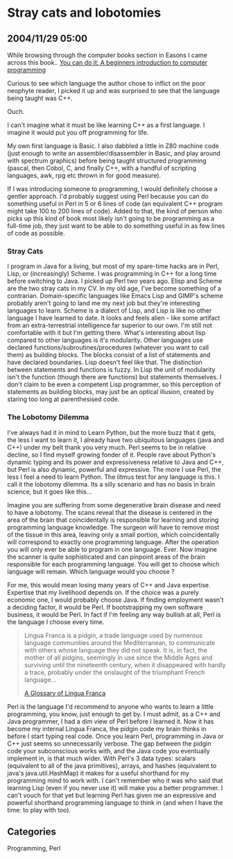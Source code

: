 # Stray cats and lobotomies
## 2004/11/29 05:00

While browsing through the computer books section in Easons I came
across this book..
[You can do it: A beginners introduction to computer programming](http://www.amazon.com/exec/obidos/ASIN/0470863986/xanajavaperle-20?dev-t=D3EAQGRBM3NMZM)

Curious to see which language the author chose to inflict on the poor
neophyte reader, I picked it up and was surprised to see that the
language being taught was C++.

Ouch.

I can't imagine what it must be like learning C++ as a first
language. I imagine it would put you off programming for life.

My own first language is Basic. I also dabbled a little in Z80 machine
code (just enough to write an assembler/disassembler in Basic, and
play around with spectrum graphics) before being taught structured
programming (pascal, then Cobol, C, and finally C++, with a handful of
scripting languages, awk, rpg etc thrown in for good measure).

If I was introducing someone to programming, I would definitely choose
a gentler approach. I'd probably suggest using Perl because you can do
something useful in Perl in 5 or 6 lines of code (an equivalent C++
program might take 100 to 200 lines of code). Added to that, the kind
of person who picks up this kind of book most likely isn't going to be
programming as a full-time job, they just want to be able to do
something useful in as few lines of code as possible. 

### Stray Cats

I program in Java for a living, but most of my spare-time hacks are in
Perl, Lisp, or (increasingly) Scheme. I was
programming in C++ for a long time before switching to Java. I picked
up Perl two years ago. Elisp and Scheme are the two stray cats in my
CV. In my old age, I've become something of a
contrarian. Domain-specific languages like Emacs Lisp and GIMP's
scheme probably aren't going to land me my next job but they're
interesting languages to learn. Scheme is a dialect of Lisp, and Lisp
is like no other language I have learned to date. It looks and feels
alien - like some artifact from an extra-terrestrial intelligence far
superior to our own. I'm still not comfortable with it but I'm getting
there. What's interesting about lisp compared to other languages is
it's modularity. Other languages use declared
functions/subroutines/procedures (whatever you want to call them) as
building blocks. The blocks consist of a list of statements and have
declared boundaries. Lisp doesn't feel like that. The distinction
between statements and functions is fuzzy. In Lisp the unit of
modularity isn't the function (though there are functions) but
statements themselves. I don't claim to be even a competent Lisp
programmer, so this perception of statements as building blocks, may
just be an optical illusion, created by staring too long at
parenthesised code.

### The Lobotomy Dilemma

I've always had it in mind to Learn Python, but the more buzz that it
gets, the less I want to learn it, I already have two ubiquitous
languages (java and C++) under my belt thank you very much. Perl seems
to be in relative decline, so I find myself growing fonder of
it. People rave about Python's dynamic typing and its power and
expressiveness relative to Java and C++, but Perl is also dynamic,
powerful and expressive. The more I use Perl, the less I feel a need
to learn Python. The litmus test for any language is this. I call it
the lobotomy dilemma. Its a silly scenario and has no basis in brain
science, but it goes like this...

Imagine you are suffering from some degenerative brain disease and
need to have a lobotomy. The scans reveal that the disease is centered
in the area of the brain that coincidentally is responsible for
learning and storing programming language knowledge. The surgeon will
have to remove most of the tissue in this area, leaving only a small
portion, which coincidentally will correspond to exactly one
programming language. After the operation you will only ever be able
to program in one language. Ever. Now imagine the scanner is quite
sophisticated and can pinpoint areas of the brain responsible for each
programming language. You will get to choose which language will
remain. Which language would you choose ?

For me, this would mean losing many years of C++ and Java
expertise. Expertise that my livelihood depends on. If the choice was
a purely economic one, I would probably choose Java. If finding
employment wasn't a deciding factor, it would be Perl. If
bootstrapping my own software business, it would be Perl. In fact if
I'm feeling any way bullish at all, Perl is the language I choose
every time. 

> Lingua Franca is a pidgin, a trade language used by numerous language
> communities around the Mediterranean, to communicate with others whose
> language they did not speak. It is, in fact, the mother of all
> pidgins, seemingly in use since the Middle Ages and surviving until
> the nineteenth century, when it disappeared with hardly a trace,
> probably under the onslaught of the triumphant French language...
>  
> [A Glossary of Lingua Franca](http://www.uwm.edu/~corre/franca/edition2/lingua.2.html)

Perl is the language I'd recommend to anyone who wants to learn a
little programming, you know, just enough to get by.  I must admit, as
a C++ and Java programmer, I had a dim view of Perl before I learned
it. Now it has become my internal Lingua Franca, the pidgin code my
brain thinks in before I start typing real code. Once you learn Perl,
programming in Java or C++ just seems so unnecessarily verbose. The
gap between the pidgin code your subconscious works with, and the Java
code you eventually implement in, is that much wider. With Perl's 3
data types: scalars (equivalent to all of the java primitives),
arrays, and hashes (equivalent to java's java.util.HashMap) it makes
for a useful shorthand for my programming mind to work with. I can't
remember who it was who said that learning Lisp (even if you never use
it) will make you a better programmer. I can't vouch for that yet but
learning Perl has given me an expressive and powerful shorthand
programming language to think in (and when I have the time: to play
with too).

## Categories
Programming, Perl


